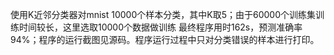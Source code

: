 使用K近邻分类器对mnist 10000个样本分类，其中K取5；由于60000个训练集训练时间较长，这里选取10000个数据做训练
最终程序用时162s，预测准确率94%；程序的运行截图见源码。程序运行过程中只对分类错误的样本进行打印。